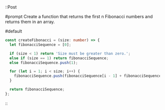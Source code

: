 ::Post

#prompt
Create a function that returns the first n Fibonacci numbers and returns them in an array.

#default

```ts [002-fibonacci.ts]
const createFibonacci = (size: number) => {
  let fibonacciSequence = [0];

  if (size < 1) return 'Size must be greater than zero.';
  else if (size == 1) return fibonacciSequence;
  else fibonacciSequence.push(1);

  for (let i = 1; i < size; i++) {
    fibonacciSequence.push(fibonacciSequence[i - 1] + fibonacciSequence[i]);
  }

  return fibonacciSequence;
};
```

::
